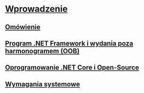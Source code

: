 # [Wprowadzenie](index.md)
## [Omówienie](overview.md)
## [Program .NET Framework i wydania poza harmonogramem (OOB)](the-net-framework-and-out-of-band-releases.md)
## [Oprogramowanie .NET Core i Open-Source](net-core-and-open-source.md)
## [Wymagania systemowe](system-requirements.md)
